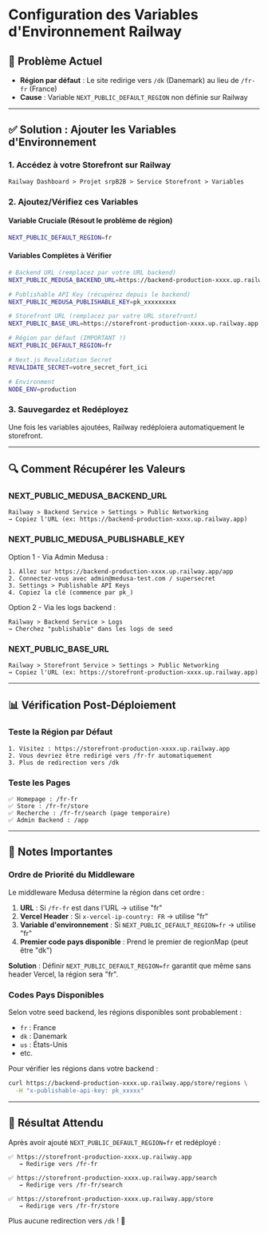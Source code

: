 # Configuration des Variables d'Environnement Railway

## 🎯 Problème Actuel

- **Région par défaut** : Le site redirige vers `/dk` (Danemark) au lieu de `/fr-fr` (France)
- **Cause** : Variable `NEXT_PUBLIC_DEFAULT_REGION` non définie sur Railway

---

## ✅ Solution : Ajouter les Variables d'Environnement

### 1. **Accédez à votre Storefront sur Railway**

```
Railway Dashboard > Projet srpB2B > Service Storefront > Variables
```

### 2. **Ajoutez/Vérifiez ces Variables**

#### **Variable Cruciale** (Résout le problème de région)
```bash
NEXT_PUBLIC_DEFAULT_REGION=fr
```

#### **Variables Complètes à Vérifier**
```bash
# Backend URL (remplacez par votre URL backend)
NEXT_PUBLIC_MEDUSA_BACKEND_URL=https://backend-production-xxxx.up.railway.app

# Publishable API Key (récupérez depuis le backend)
NEXT_PUBLIC_MEDUSA_PUBLISHABLE_KEY=pk_xxxxxxxxx

# Storefront URL (remplacez par votre URL storefront)
NEXT_PUBLIC_BASE_URL=https://storefront-production-xxxx.up.railway.app

# Région par défaut (IMPORTANT !)
NEXT_PUBLIC_DEFAULT_REGION=fr

# Next.js Revalidation Secret
REVALIDATE_SECRET=votre_secret_fort_ici

# Environment
NODE_ENV=production
```

### 3. **Sauvegardez et Redéployez**

Une fois les variables ajoutées, Railway redéploiera automatiquement le storefront.

---

## 🔍 Comment Récupérer les Valeurs

### **NEXT_PUBLIC_MEDUSA_BACKEND_URL**
```
Railway > Backend Service > Settings > Public Networking
→ Copiez l'URL (ex: https://backend-production-xxxx.up.railway.app)
```

### **NEXT_PUBLIC_MEDUSA_PUBLISHABLE_KEY**

Option 1 - Via Admin Medusa :
```
1. Allez sur https://backend-production-xxxx.up.railway.app/app
2. Connectez-vous avec admin@medusa-test.com / supersecret
3. Settings > Publishable API Keys
4. Copiez la clé (commence par pk_)
```

Option 2 - Via les logs backend :
```
Railway > Backend Service > Logs
→ Cherchez "publishable" dans les logs de seed
```

### **NEXT_PUBLIC_BASE_URL**
```
Railway > Storefront Service > Settings > Public Networking
→ Copiez l'URL (ex: https://storefront-production-xxxx.up.railway.app)
```

---

## 📊 Vérification Post-Déploiement

### Teste la Région par Défaut
```
1. Visitez : https://storefront-production-xxxx.up.railway.app
2. Vous devriez être redirigé vers /fr-fr automatiquement
3. Plus de redirection vers /dk
```

### Teste les Pages
```
✅ Homepage : /fr-fr
✅ Store : /fr-fr/store
✅ Recherche : /fr-fr/search (page temporaire)
✅ Admin Backend : /app
```

---

## 🚨 Notes Importantes

### **Ordre de Priorité du Middleware**
Le middleware Medusa détermine la région dans cet ordre :

1. **URL** : Si `/fr-fr` est dans l'URL → utilise "fr"
2. **Vercel Header** : Si `x-vercel-ip-country: FR` → utilise "fr"
3. **Variable d'environnement** : Si `NEXT_PUBLIC_DEFAULT_REGION=fr` → utilise "fr"
4. **Premier code pays disponible** : Prend le premier de regionMap (peut être "dk")

**Solution** : Définir `NEXT_PUBLIC_DEFAULT_REGION=fr` garantit que même sans header Vercel, la région sera "fr".

### **Codes Pays Disponibles**
Selon votre seed backend, les régions disponibles sont probablement :
- `fr` : France
- `dk` : Danemark
- `us` : États-Unis
- etc.

Pour vérifier les régions dans votre backend :
```bash
curl https://backend-production-xxxx.up.railway.app/store/regions \
  -H "x-publishable-api-key: pk_xxxxx"
```

---

## 🎯 Résultat Attendu

Après avoir ajouté `NEXT_PUBLIC_DEFAULT_REGION=fr` et redéployé :

```
✅ https://storefront-production-xxxx.up.railway.app
   → Redirige vers /fr-fr

✅ https://storefront-production-xxxx.up.railway.app/search
   → Redirige vers /fr-fr/search

✅ https://storefront-production-xxxx.up.railway.app/store
   → Redirige vers /fr-fr/store
```

Plus aucune redirection vers `/dk` ! 🎉
